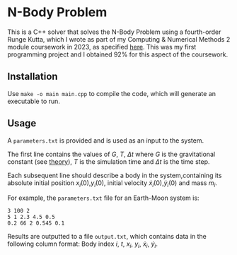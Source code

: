 # N-Body Problem

This is a C++ solver that solves the N-Body Problem using a fourth-order Runge Kutta, which I wrote as part of my Computing & Numerical Methods 2 module coursework in 2023, as specified [here](./other/assignment.pdf). This was my first programming project and I obtained 92% for this aspect of the coursework.

## Installation

Use ```make -o main main.cpp``` to compile the code, which will generate an executable to run.

## Usage

A ```parameters.txt``` is provided and is used as an input to the system. 

The first line contains the values of $G$, $T$, $\Delta t$ where $G$ is the gravitational constant (see [theory](#https://en.wikipedia.org/wiki/N-body_problem)), $T$ is the simulation time and $\Delta t$ is the time step.

Each subsequent line should describe a body in the system,containing its absolute initial position $x_i(0)$,$y_i(0)$, initial velocity $\dot{x}_i(0)$,$\dot{y}_i(0)$ and mass $m_i$.

For example, the ```parameters.txt``` file for an Earth-Moon system is: 

```
3 100 2
5 1 2.3 4.5 0.5
0.2 66 2 0.545 0.1
```

Results are outputted to a file ```output.txt```, which contains data in the following column format: Body index $i$, $t$, $x_i$, $y_i$, $\dot{x}_i$, $\dot{y}_i$.